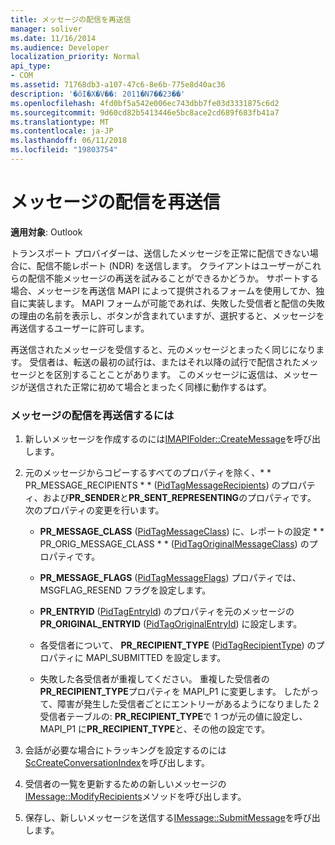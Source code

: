 ```yaml
---
title: メッセージの配信を再送信
manager: soliver
ms.date: 11/16/2014
ms.audience: Developer
localization_priority: Normal
api_type:
- COM
ms.assetid: 71768db3-a107-47c6-8e6b-775e8d40ac36
description: '�ŏI�X�V��: 2011�N7��23��'
ms.openlocfilehash: 4fd0bf5a542e006ec743dbb7fe03d3331875c6d2
ms.sourcegitcommit: 9d60cd82b5413446e5bc8ace2cd689f683fb41a7
ms.translationtype: MT
ms.contentlocale: ja-JP
ms.lasthandoff: 06/11/2018
ms.locfileid: "19803754"
---
```

# <a name="resending-an-undelivered-message"></a>メッセージの配信を再送信
  
**適用対象**: Outlook 
  
トランスポート プロバイダーは、送信したメッセージを正常に配信できない場合に、配信不能レポート (NDR) を送信します。 クライアントはユーザーがこれらの配信不能メッセージの再送を試みることができるかどうか。 サポートする場合、メッセージを再送信 MAPI によって提供されるフォームを使用してか、独自に実装します。 MAPI フォームが可能であれば、失敗した受信者と配信の失敗の理由の名前を表示し、ボタンが含まれていますが、選択すると、メッセージを再送信するユーザーに許可します。
  
再送信されたメッセージを受信すると、元のメッセージとまったく同じになります。 受信者は、転送の最初の試行は、またはそれ以降の試行で配信されたメッセージとを区別することことがあります。 このメッセージに返信は、メッセージが送信された正常に初めて場合とまったく同様に動作するはず。
  
### <a name="to-resend-an-undelivered-message"></a>メッセージの配信を再送信するには
  
1. 新しいメッセージを作成するのには[IMAPIFolder::CreateMessage](imapifolder-createmessage.md)を呼び出します。 
    
2. 元のメッセージからコピーするすべてのプロパティを除く、* * PR_MESSAGE_RECIPIENTS * * ([PidTagMessageRecipients](pidtagmessagerecipients-canonical-property.md)) のプロパティ、および**PR_SENDER**と**PR_SENT_REPRESENTING**のプロパティです。 次のプロパティの変更を行います。 
    
   - **PR_MESSAGE_CLASS** ([PidTagMessageClass](pidtagmessageclass-canonical-property.md)) に、レポートの設定 * * PR_ORIG_MESSAGE_CLASS * * ([PidTagOriginalMessageClass](pidtagoriginalmessageclass-canonical-property.md)) のプロパティです。
    
   - **PR_MESSAGE_FLAGS** ([PidTagMessageFlags](pidtagmessageflags-canonical-property.md)) プロパティでは、MSGFLAG_RESEND フラグを設定します。
    
   - **PR_ENTRYID** ([PidTagEntryId](pidtagentryid-canonical-property.md)) のプロパティを元のメッセージの**PR_ORIGINAL_ENTRYID** ([PidTagOriginalEntryId](pidtagoriginalentryid-canonical-property.md)) に設定します。
    
   - 各受信者について、 **PR_RECIPIENT_TYPE** ([PidTagRecipientType](pidtagrecipienttype-canonical-property.md)) のプロパティに MAPI_SUBMITTED を設定します。 
    
   - 失敗した各受信者が重複してください。 重複した受信者の**PR_RECIPIENT_TYPE**プロパティを MAPI_P1 に変更します。 したがって、障害が発生した受信者ごとにエントリーがあるようになりました 2 受信者テーブルの: **PR_RECIPIENT_TYPE**で 1 つが元の値に設定し、MAPI_P1 に**PR_RECIPIENT_TYPE**と、その他の設定です。 
    
3. 会話が必要な場合にトラッキングを設定するのには[ScCreateConversationIndex](sccreateconversationindex.md)を呼び出します。 
    
4. 受信者の一覧を更新するための新しいメッセージの[IMessage::ModifyRecipients](imessage-modifyrecipients.md)メソッドを呼び出します。 
    
5. 保存し、新しいメッセージを送信する[IMessage::SubmitMessage](imessage-submitmessage.md)を呼び出します。 
    

